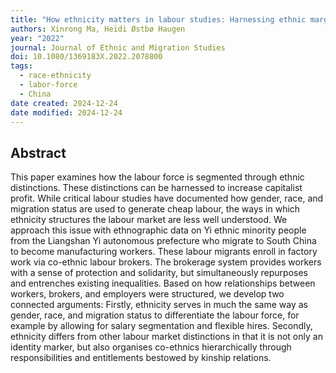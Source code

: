 ```yaml
---
title: "How ethnicity matters in labour studies: Harnessing ethnic marginality in Chinese manufacturing"
authors: Xinrong Ma, Heidi Østbø Haugen
year: "2022"
journal: Journal of Ethnic and Migration Studies
doi: 10.1080/1369183X.2022.2078800
tags:
  - race-ethnicity
  - labor-force
  - China
date created: 2024-12-24
date modified: 2024-12-24
---
```


## Abstract

This paper examines how the labour force is segmented through ethnic distinctions. These distinctions can be harnessed to increase capitalist profit. While critical labour studies have documented how gender, race, and migration status are used to generate cheap labour, the ways in which ethnicity structures the labour market are less well understood. We approach this issue with ethnographic data on Yi ethnic minority people from the Liangshan Yi autonomous prefecture who migrate to South China to become manufacturing workers. These labour migrants enroll in factory work via co-ethnic labour brokers. The brokerage system provides workers with a sense of protection and solidarity, but simultaneously repurposes and entrenches existing inequalities. Based on how relationships between workers, brokers, and employers were structured, we develop two connected arguments: Firstly, ethnicity serves in much the same way as gender, race, and migration status to differentiate the labour force, for example by allowing for salary segmentation and flexible hires. Secondly, ethnicity differs from other labour market distinctions in that it is not only an identity marker, but also organises co-ethnics hierarchically through responsibilities and entitlements bestowed by kinship relations.
